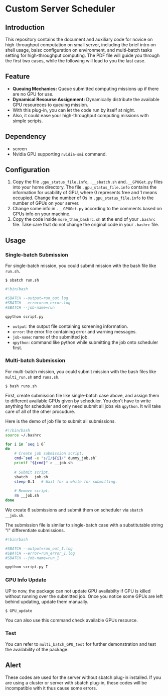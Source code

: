 # Custom Server Scheduler
## Introduction
This repository contains the document and auxiliary code for novice on high-throughput computation on small server, including the brief intro on shell usage, baisc configuration on environment, and multi-batch tasks setting for high-throughput computing. The PDF file will guide you through the first two cases, while the following will lead to you the last case.

## Feature
- **Queuing Mechanics:** Queue submitted computing missions up if there are no GPU for use. 
- **Dynamical Resourse Assignment:** Dynamically distribute the available GPU resoureces to queuing mission.
- With this plug-in, you can let the code run by itself at night.
- Also, it could ease your high-throughput computing missions with simple scripts.

## Dependency
- screen
- Nvidia GPU supporting `nvidia-smi` command.

## Configuration
1. Copy the file `.gpu_status_file.info`, `.__sbatch.sh` and`.__GPUGet.py` files into your home directory. The file `.gpu_status_file.info` contains the information for usability of GPU, where 0 represents free and 1 means occupied. Change the number of 0s in `.gpu_status_file.info` to the number of GPUs on your server.
2. Change some info in `.__GPUGet.py` according to the comments based on GPUs info on your machine.
3. Copy the code inside `more_than_bashrc.sh` at the end of your `.bashrc` file. Take care that do not change the original code in your `.bashrc` file.

## Usage
### Single-batch Submission
For single-batch mission, you could submit mission with the bash file like `run.sh`.

``` $ sbatch run.sh ```

```bash
#!bin/bash

#SBATCH --output=run_out.log
#SBATCH --error=run_error.log
#SBATCH --job-name=run

qpython script.py
```
- `output`: the output file containing screening information.
- `error`: the error file containing error and warning messages.
- `job-name`: name of the submitted job.
- `qpython`: command like python while submitting the job onto scheduler first.


### Multi-batch Submission
For multi-batch mission, you could submit mission with the bash files like `multi_run.sh` and `runs.sh`.

``` $ bash runs.sh ```

First, create submission file like single-batch case above, and assign them to different available GPUs given by scheduler. You don't have to write anything for scheduler and only need submit all jobs via `qpython`. It will take care of all of the other procudure.

Here is the demo of job file to submit all submissions. 
```bash
#!/bin/bash
source ~/.bashrc

for i in `seq 1 6`
do
	# Create job submission script.
    cmd=`sed -e "s/I/${i}/" dummy_job.sh`
    printf "${cmd}" > __job.sh
	
	# Submit script.
    sbatch __job.sh
    sleep 0.1	# Wait for a while for submitting.
	
	# Remove script.
    rm __job.sh
done
```

We create 6 submissions and submit them on scheduler via `sbatch __job.sh`.

The submission file is similar to single-batch case with a substitutable string "I" differentiate submissions.  

```bash
#!bin/bash

#SBATCH --output=run_out_I.log
#SBATCH --error=run_error_I.log
#SBATCH --job-name=run_I

qpython script.py I
```

### GPU Info Update
UP to now, the package can not update GPU availabilty if GPU is killed without running over the submitted job. Once you notice some GPUs are left behind updating, update them manually. 

``` $ GPU_update ```

You can also use this command check available GPUs resource.

### Test
You can refer to `multi_batch_GPU_test` for further demonstration and test the availability of the package.

## Alert
These codes are used for the server without sbatch plug-in installed. If you are using a cluster or server with sbatch plug-in, these codes will be incompatible with it thus cause some errors.
